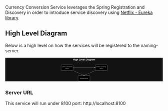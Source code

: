 Currency Conversion Service leverages the Spring Registration and Discovery in order to introduce service discovery using [Netflix - Eureka library](https://github.com/spring-cloud/spring-cloud-netflix).

## High Level Diagram
Below is a high level on how the services will be registered to the naming-server.

![High Level Diagram](./docs/diagrams/ConversionService.png)

### Server URL
This service will run under 8100 port: http://localhost:8100
